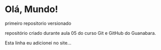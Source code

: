 # Olá, Mundo!
 primeiro repositorio versionado
 
 repositório criado durante aula 05 do curso Git e GitHub do Guanabara.
 
 Esta linha eu adicionei no site...
